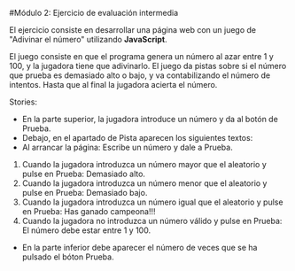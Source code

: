 #Módulo 2: Ejercicio de evaluación intermedia

El ejercicio consiste en desarrollar una página web con un juego de "Adivinar el número" utilizando **JavaScript**.

El juego consiste en que el programa genera un número al azar entre 1 y 100, y la jugadora tiene que adivinarlo. El juego da pistas sobre si el número que prueba es demasiado alto o bajo, y va contabilizando el número de intentos. Hasta que al final la jugadora acierta el número.

Stories:

-   En la parte superior, la jugadora introduce un número y da al botón de Prueba.
-   Debajo, en el apartado de Pista aparecen los siguientes textos:
-   Al arrancar la página: Escribe un número y dale a Prueba.

1.  Cuando la jugadora introduzca un número mayor que el aleatorio y pulse en Prueba: Demasiado alto.
2.  Cuando la jugadora introduzca un número menor que el aleatorio y pulse en Prueba: Demasiado bajo.
3.  Cuando la jugadora introduzca un número igual que el aleatorio y pulse en Prueba: Has ganado campeona!!!
4.  Cuando la jugadora no introduzca un número válido y pulse en Prueba: El número debe estar
    entre 1 y 100.

-   En la parte inferior debe aparecer el número de veces que se ha pulsado el bóton Prueba.
